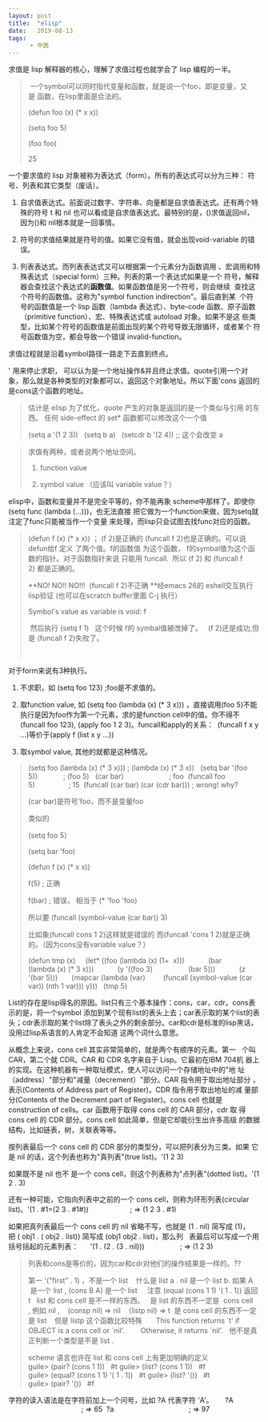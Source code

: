 ```yaml
---
layout: post
title:  "elisp"
date:   2019-08-13
tags:
      - 中医
---
```



求值是 lisp 解释器的核心，理解了求值过程也就学会了 lisp 编程的一半。

>  一个symbol可以同时指代变量和函数，就是说一个foo，即是变量，又是 函数，在lisp里面是合法的。 
>
> (defun foo (x) (\* x x))
>
> (setq foo 5)
>
> (foo foo)
>
> 25

一个要求值的 lisp
对象被称为表达式（form）。所有的表达式可以分为三种： 符号、列表和其它类型（废话）。

1.  自求值表达式。前面说过数字、字符串、向量都是自求值表达式。还有两个特殊的符号
    t 和 nil
    也可以看成是自求值表达式。最特别的是，()求值返回nil，因为()和
    nil根本就是一回事情。 

2.  符号的求值结果就是符号的值。如果它没有值，就会出现void-variable
    的错误。

3.  列表表达式。而列表表达式又可以根据第一个元素分为函数调用 、宏调用和特殊表达式（special
    form）三种。列表的第一个表达式如果是一个 符号，解释器会查找这个表达式的**函数值**。如果函数值是另一个符号，则会继续  查找这个符号的函数值。这称为"symbol
    function indirection"。最后直到某  个符号的函数值是一个 lisp
    函数（lambda 表达式）、byte-code 函数、原子函数（primitive
    function）、宏、特殊表达式或 autoload
    对象。如果不是这 些类型，比如某个符号的函数值是前面出现的某个符号导致无限循环，或者某个 符号函数值为空，都会导致一个错误
    invalid-function。

求值过程就是沿着symbol路径一路走下去直到终点。

\' 用来停止求职， 可以认为是一个地址操作&并且终止求值。quote引用一个对象，那么就是各种类型的对象都可以，返回这个对象地址。所以下面\'cons
返回的是cons这个函数的地址。

> 估计是 elisp 为了优化，quote 产生的对象是返回的是一个类似与引用
> 的东西。 任何 side-effect 的 set\* 函数都可以修改这个一个值
>
> (setq a \'(1 2 3)) 
>  (setq b a) 
>  (setcdr b \'(2 4)) ;; 这个会改变 a





> 求值有两种，或者说两个地址空间。
>
> 1.  function value
>
> 2.  symbol value （应该叫 variable value？）

elisp中，函数和变量并不是完全平等的，你不能再象
scheme中那样了。即使你(setq func
(lambda (\...)))，也无法直接 把它做为一个function来做，因为setq就注定了func只能被当作一个变量 来处理，而lisp只会试图去找func对应的函数。

> (defun f (x) (\* x x)) ； (f 2)是正确的 (funcall f
> 2)也是正确的。可以说defun给f 定义 了两个值。f的函数值 为这个函数，
> f的symbal值为这个函数的指针。对于函数指针来说 只能用 funcall.  所以 (f
> 2) 和 (funcall f 2) 都是正确的。
>
> **NO! NO!! NO!!!  (funcall f 2)不正确 **经emacs 26的
> eshell交互执行lisp验证 (也可以在scratch buffer里面 C-j 执行）
>
> Symbol's value as variable is void: f
>
> 
>  然后执行 (setq f 1) 
>  这个时候 f的 symbal值被改掉了。 
>  (f 2)还是成功,但是 (funcall f 2)失败了。 
>
>  

对于form来说有3种执行。

1.  不求职，如 (setq foo 123) ;foo是不求值的。

2.  取function value, 如 (setq foo (lambda (x) (\* 3 x))) ，直接调用(foo
    5)不能执行是因为foo作为第一个元素，求的是function
    cell中的值。你不得不(funcall foo 123), (apply foo 1 2
    3)。funcall和apply的关系：  (funcall f x y \...)等价于(apply f (list
    x y \...))

3.  取symbol value, 其他的就都是这种情况。

> (setq foo (lambda (x) (\* 3 x))) ; (lambda (x) (\* 3 x)) 
>  (setq bar \'(foo 5))             ; (foo 5) 
>  (car bar)                       ; foo
>  (funcall foo 5)                 ; 15
>  (funcall (car bar) (car (cdr bar))) ; wrong! why? 
>
> (car bar)是符号\'foo，而不是变量foo
>
> 类似的
>
> (setq foo 5）
>
> (setq bar \'foo)
>
> (defun f (x) (\* x x))
>
> f(5) ; 正确
>
> f(bar) ; 错误， 相当于 (\* \'foo \'foo)
>
> 
>
> 所以要 (funcall (symbol-value (car bar)) 3) 
>
> 比如象(funcall cons 1 2)这样就是错误的 而(funcall \'cons 1
> 2)就是正确的。（因为cons没有variable value？）
>
> (defun tmp (x) 
>    (let\* ((foo (lambda (x) (1+  x))) 
>           (bar (lambda (x) (\* 3 x))) 
>           (y \'((foo 3)  
>                (bar 5))) 
>           (z \'(bar 5))) 
>      (mapcar (lambda (var) 
>        (funcall (symbol-value (car var)) (nth 1 var))) y))) 
>  (tmp 5) 

List的存在是lisp得名的原因。list只有三个基本操作：cons，car，cdr。cons表示的是，将一个symbol
添加到某个现有list的表头上去；car表示取的某个list的表头；cdr表示取的某个list除了表头之外的剩余部分。car和cdr是标准的lisp黑话，没用过lisp系语言的人肯定不会知道 这两个词什么意思。



从概念上来说，cons cell 其实非常简单的，就是两个有顺序的元素。第一 
 个叫 CAR，第二个就 CDR。CAR 和 CDR 名字来自于 Lisp。它最初在IBM
704机 器上的实现。在这种机器有一种取址模式，使人可以访问一个存储地址中的"地 址（address）"部分和"减量（decrement）"部分。CAR
指令用于取出地址部分 ，表示(Contents of Address part of Register)，CDR
指令用于取出地址的减 量部分(Contents of the Decrement part of
Register)。cons cell 也就是 construction of cells。car 函数用于取得 cons
cell 的 CAR 部分，cdr 取 得 cons cell 的 CDR 部分。cons cell
如此简单，但是它却能衍生出许多高级 的数据结构，比如链表，树，关联表等等。

按列表最后一个 cons cell 的 CDR
部分的类型分，可以把列表分为三类。如果 它是 nil
的话，这个列表也称为"真列表"(true list)。\'(1 2 3)

如果既不是 nil 也不 是一个 cons cell，则这个列表称为"点列表"(dotted
list)。\'(1 2 . 3)

还有一种可能，它指向列表中之前的一个 cons cell，则称为环形列表(circular
list)。\'(1 . #1=(2 3 . #1#))                     ; => (1 2 3 . #1) 



如果把真列表最后一个 cons cell 的 nil 省略不写，也就是 (1 .
nil) 简写成 (1)，把 ( obj1 . ( obj2 . list)) 简写成 (obj1 obj2 .
list)，那么列 
 表最后可以写成一个用括号括起的元素列表： 
  
 \'(1 . (2 . (3 . nil)))                  ; => (1 2 3)

> 列表和cons是等价的，因为car和cdr对他们的操作结果是一样的。??
>
> 第一 \'(\"first\" . 1) ，不是一个 list  
>  什么是 list
> a . nil 是一个 list
> b. 如果 A  是一个 list , (cons B A) 是一个 list
>   
>  注意 (equal (cons 1 1) \'( 1 . 1)) 返回 t  
> list 和 cons cell 是不一样的东西。 
>  是 list 的东西不一定是  cons cell , 例如 nil ,  
>  (consp nil) => nil
>  （listp nil) => t
>  是 cons cell 的东西不一定是 list  
>  但是 listp 这个函数比较特殊 
>      This function returns \`t\' if OBJECT is a cons cell or
> \`nil\'. 
>       Otherwise, it returns \`nil\'. 
>  他不是真正判断一个类型是不是 list . 
>
> scheme 语言也许在 list 和 cons cell 上有更加明确的定义 
> guile> (pair? (cons 1 1)) 
>  #t
> guile> (list? (cons 1 1)) 
>  #f
> guile> (equal? (cons 1 1) \'( 1 . 1)) 
>  #t
> guile> (list? \'()) 
>  #t
> guile> (pair? \'()) 
>  #f

字符的读入语法是在字符前加上一个问号，比如 ?A 代表字符 \'A\'。 
  
 ?A                                      ; => 65
 ?a                                      ; => 97
  


